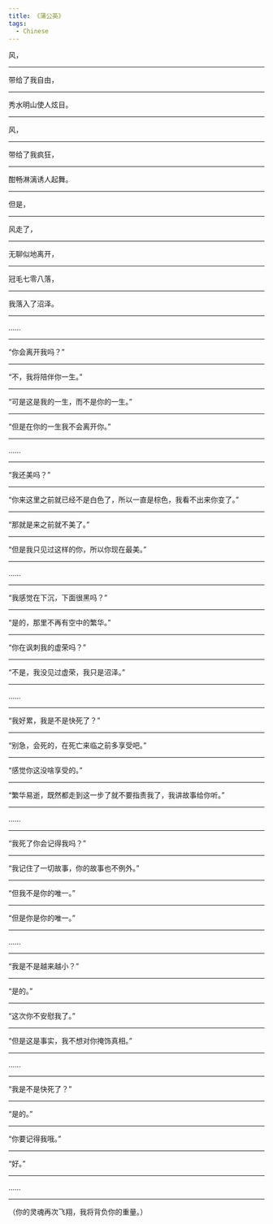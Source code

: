 ```yaml
---
title: 《蒲公英》
tags:
  - Chinese
---
```


风，

---

带给了我自由，

---

秀水明山使人炫目。

---

风，

---

带给了我疯狂，

---

酣畅淋漓诱人起舞。

---

但是，

---

风走了，

---

无聊似地离开，

---

冠毛七零八落，

---

我落入了沼泽。

---

……

---

“你会离开我吗？”

---

“不，我将陪伴你一生。”

---

“可是这是我的一生，而不是你的一生。”

---

“但是在你的一生我不会离开你。”

---

……

---

“我还美吗？”

---

“你来这里之前就已经不是白色了，所以一直是棕色，我看不出来你变了。”

---

“那就是来之前就不美了。”

---

“但是我只见过这样的你，所以你现在最美。”

---

……

---

“我感觉在下沉，下面很黑吗？”

---

“是的，那里不再有空中的繁华。”

---

“你在讽刺我的虚荣吗？”

---

“不是，我没见过虚荣，我只是沼泽。”

---

……

---

“我好累，我是不是快死了？”

---

“别急，会死的，在死亡来临之前多享受吧。”

---

“感觉你这没啥享受的。”

---

“繁华易逝，既然都走到这一步了就不要指责我了，我讲故事给你听。”

---

……

---

“我死了你会记得我吗？”

---

“我记住了一切故事，你的故事也不例外。”

---

“但我不是你的唯一。”

---

“但是你是你的唯一。”

---

……

---

“我是不是越来越小？”

---

“是的。”

---

“这次你不安慰我了。”

---

“但是这是事实，我不想对你掩饰真相。”

---

……

---

“我是不是快死了？”

---

“是的。”

---

“你要记得我哦。”

---

“好。”

---

……

---

（你的灵魂再次飞翔，我将背负你的重量。）